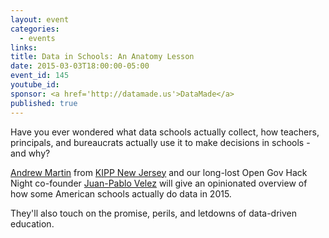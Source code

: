 ```yaml
---
layout: event
categories: 
  - events
links:
title: Data in Schools: An Anatomy Lesson
date: 2015-03-03T18:00:00-05:00
event_id: 145
youtube_id: 
sponsor: <a href='http://datamade.us'>DataMade</a>
published: true
---
```


Have you ever wondered what data schools actually collect, how teachers, principals, and bureaucrats actually use it to make decisions in schools - and why?

[Andrew Martin](https://github.com/almartin82) from [KIPP New Jersey](http://kippnj.org/) and our long-lost Open Gov Hack Night co-founder [Juan-Pablo Velez](https://twitter.com/jpvelez) will give an opinionated overview of how some American schools actually do data in 2015. 

They'll also touch on the promise, perils, and letdowns of data-driven education.